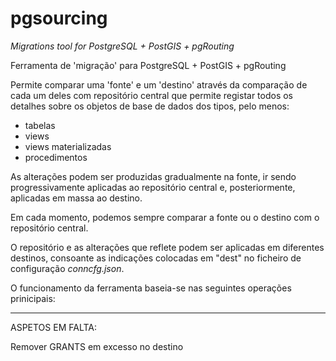 # pgsourcing

*Migrations tool for PostgreSQL + PostGIS + pgRouting*

Ferramenta de 'migração' para PostgreSQL + PostGIS + pgRouting

Permite comparar uma 'fonte' e um 'destino' através da comparação de cada um deles com repositório central que permite registar todos os detalhes sobre os objetos de base de dados dos tipos, pelo menos:

- tabelas
- views
- views materializadas
- procedimentos

As alterações podem ser produzidas gradualmente na fonte, ir sendo progressivamente aplicadas ao repositório central e, posteriormente, aplicadas em massa ao destino.

Em cada momento, podemos sempre comparar a fonte ou o destino com o repositório central.

O repositório e as alterações que reflete podem ser aplicadas em diferentes destinos, consoante as indicações colocadas em "dest" no ficheiro de configuração *conncfg.json*.

O funcionamento da ferramenta baseia-se nas seguintes operações prinicipais:


----------

ASPETOS EM FALTA:

Remover GRANTS em excesso no destino




